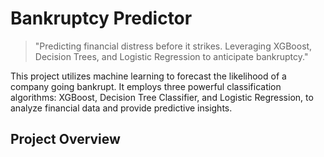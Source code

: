 # Bankruptcy Predictor

> "Predicting financial distress before it strikes. Leveraging XGBoost, Decision Trees, and Logistic Regression to anticipate bankruptcy."

This project utilizes machine learning to forecast the likelihood of a company going bankrupt. It employs three powerful classification algorithms: XGBoost, Decision Tree Classifier, and Logistic Regression, to analyze financial data and provide predictive insights.

## Project Overview


